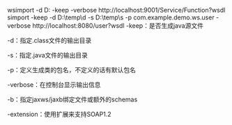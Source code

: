 wsimport -d D:   -keep -verbose http://localhost:9001/Service/Function?wsdl 
simport -keep -d D:\temp\d -s D:\temp\s -p com.example.demo.ws.user -verbose http://localhost:8080/user?wsdl
-keep：是否生成java源文件

-d：指定.class文件的输出目录

-s：指定.java文件的输出目录

-p：定义生成类的包名，不定义的话有默认包名

-verbose：在控制台显示输出信息

-b：指定jaxws/jaxb绑定文件或额外的schemas

-extension：使用扩展来支持SOAP1.2
